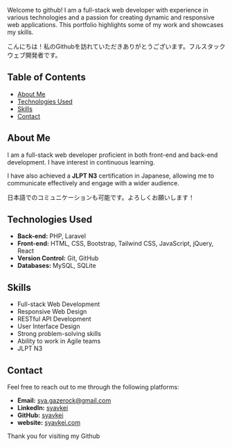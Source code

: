 <p>Welcome to github! I am a full-stack web developer with experience in various technologies and a passion for creating dynamic and responsive web applications. This portfolio highlights some of my work and showcases my skills.</p>
<p>こんにちは！私のGithubを訪れていただきありがとうございます。フルスタックウェブ開発者です。</p>

<h2>Table of Contents</h2>
<ul>
    <li><a href="#about-me">About Me</a></li>
    <li><a href="#technologies-used">Technologies Used</a></li>
    <li><a href="#skills">Skills</a></li>
    <li><a href="#contact">Contact</a></li>
</ul>

<h2 id="about-me">About Me</h2>
<p>I am a full-stack web developer proficient in both front-end and back-end development. I have interest in continuous learning.</p>
<p>I have also achieved a <strong>JLPT N3</strong> certification in Japanese, allowing me to communicate effectively and engage with a wider audience.</p>
<p>日本語でのコミュニケーションも可能です。よろしくお願いします！</p>

<h2 id="technologies-used">Technologies Used</h2>
<ul>
    <li><strong>Back-end:</strong> PHP, Laravel</li>
    <li><strong>Front-end:</strong> HTML, CSS, Bootstrap, Tailwind CSS, JavaScript, jQuery, React</li>
    <li><strong>Version Control:</strong> Git, GitHub</li>
    <li><strong>Databases:</strong> MySQL, SQLite</li>
</ul>

<!-- Add more projects as necessary -->

<h2 id="skills">Skills</h2>
<ul>
    <li>Full-stack Web Development</li>
    <li>Responsive Web Design</li>
    <li>RESTful API Development</li>
    <li>User Interface Design</li>
    <li>Strong problem-solving skills</li>
    <li>Ability to work in Agile teams</li>
    <li>JLPT N3</li>
</ul>

<h2 id="contact">Contact</h2>
<p>Feel free to reach out to me through the following platforms:</p>
<ul>
    <li><strong>Email:</strong> <a href="mailto:sya.gazerock@gmail.com">sya.gazerock@gmail.com</a></li>
    <li><strong>LinkedIn:</strong> <a href="https://www.linkedin.com/in/syavkei">syavkei</a></li>
    <li><strong>GitHub:</strong> <a href="https://github.com/syavkei">syavkei</a></li>
    <li><strong>website:</strong> <a href="https://syavkei.com">syavkei.com</a></li>
</ul>

<p>Thank you for visiting my Github</p>
